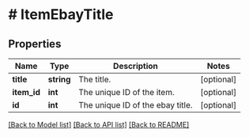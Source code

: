 # # ItemEbayTitle

## Properties

Name | Type | Description | Notes
------------ | ------------- | ------------- | -------------
**title** | **string** | The title. | [optional]
**item_id** | **int** | The unique ID of the item. | [optional]
**id** | **int** | The unique ID of the ebay title. | [optional]

[[Back to Model list]](../../README.md#models) [[Back to API list]](../../README.md#endpoints) [[Back to README]](../../README.md)
